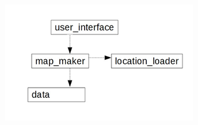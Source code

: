 <img src="https://github.com/wathenro/ot-harjoitustyo/blob/master/RailwayDesigner/Dokumentaatio/pak_ka.jpg" width="750">